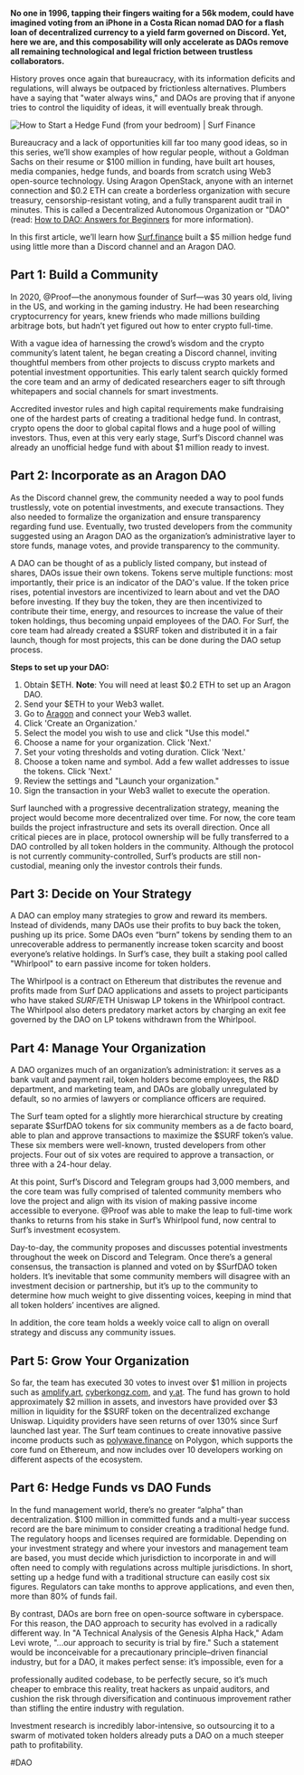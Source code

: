 **No one in 1996, tapping their fingers waiting for a 56k modem, could have imagined voting from an iPhone in a Costa Rican nomad DAO for a flash loan of decentralized currency to a yield farm governed on Discord. Yet, here we are, and this composability will only accelerate as DAOs remove all remaining technological and legal friction between trustless collaborators.**

History proves once again that bureaucracy, with its information deficits and regulations, will always be outpaced by frictionless alternatives. Plumbers have a saying that "water always wins," and DAOs are proving that if anyone tries to control the liquidity of ideas, it will eventually break through.

![How to Start a Hedge Fund (from your bedroom) | Surf Finance](file:////Users/sebaastiencailhol/Library/Group%20Containers/UBF8T346G9.Office/TemporaryItems/msohtmlclip/clip_image001.png)

Bureaucracy and a lack of opportunities kill far too many good ideas, so in this series, we’ll show examples of how regular people, without a Goldman Sachs on their resume or $100 million in funding, have built art houses, media companies, hedge funds, and boards from scratch using Web3 open-source technology. Using Aragon OpenStack, anyone with an internet connection and $0.2 ETH can create a borderless organization with secure treasury, censorship-resistant voting, and a fully transparent audit trail in minutes. This is called a Decentralized Autonomous Organization or "DAO" (read: [How to DAO: Answers for Beginners](https://blog-aragon-org.translate.goog/how-to-dao-answers-for-beginners/?_x_tr_sl=en&_x_tr_tl=fr&_x_tr_hl=fr&_x_tr_pto=wapp) for more information).

In this first article, we’ll learn how [Surf.finance](https://translate.google.com/website?sl=en&tl=fr&hl=fr&client=webapp&u=https://www.surf.finance/) built a $5 million hedge fund using little more than a Discord channel and an Aragon DAO.

## Part 1: Build a Community

In 2020, @Proof—the anonymous founder of Surf—was 30 years old, living in the US, and working in the gaming industry. He had been researching cryptocurrency for years, knew friends who made millions building arbitrage bots, but hadn’t yet figured out how to enter crypto full-time.

With a vague idea of harnessing the crowd’s wisdom and the crypto community’s latent talent, he began creating a Discord channel, inviting thoughtful members from other projects to discuss crypto markets and potential investment opportunities. This early talent search quickly formed the core team and an army of dedicated researchers eager to sift through whitepapers and social channels for smart investments.

Accredited investor rules and high capital requirements make fundraising one of the hardest parts of creating a traditional hedge fund. In contrast, crypto opens the door to global capital flows and a huge pool of willing investors. Thus, even at this very early stage, Surf’s Discord channel was already an unofficial hedge fund with about $1 million ready to invest.

## Part 2: Incorporate as an Aragon DAO

As the Discord channel grew, the community needed a way to pool funds trustlessly, vote on potential investments, and execute transactions. They also needed to formalize the organization and ensure transparency regarding fund use. Eventually, two trusted developers from the community suggested using an Aragon DAO as the organization’s administrative layer to store funds, manage votes, and provide transparency to the community.

A DAO can be thought of as a publicly listed company, but instead of shares, DAOs issue their own tokens. Tokens serve multiple functions: most importantly, their price is an indicator of the DAO's value. If the token price rises, potential investors are incentivized to learn about and vet the DAO before investing. If they buy the token, they are then incentivized to contribute their time, energy, and resources to increase the value of their token holdings, thus becoming unpaid employees of the DAO. For Surf, the core team had already created a $SURF token and distributed it in a fair launch, though for most projects, this can be done during the DAO setup process.

**Steps to set up your DAO:**

1. Obtain $ETH. **Note**: You will need at least $0.2 ETH to set up an Aragon DAO.
2. Send your $ETH to your Web3 wallet.
3. Go to [Aragon](https://translate.google.com/website?sl=en&tl=fr&hl=fr&client=webapp&u=https://client.aragon.org/) and connect your Web3 wallet.
4. Click 'Create an Organization.'
5. Select the model you wish to use and click "Use this model."
6. Choose a name for your organization. Click 'Next.'
7. Set your voting thresholds and voting duration. Click 'Next.'
8. Choose a token name and symbol. Add a few wallet addresses to issue the tokens. Click 'Next.'
9. Review the settings and "Launch your organization."
10. Sign the transaction in your Web3 wallet to execute the operation.

Surf launched with a progressive decentralization strategy, meaning the project would become more decentralized over time. For now, the core team builds the project infrastructure and sets its overall direction. Once all critical pieces are in place, protocol ownership will be fully transferred to a DAO controlled by all token holders in the community. Although the protocol is not currently community-controlled, Surf’s products are still non-custodial, meaning only the investor controls their funds.

## Part 3: Decide on Your Strategy

A DAO can employ many strategies to grow and reward its members. Instead of dividends, many DAOs use their profits to buy back the token, pushing up its price. Some DAOs even “burn” tokens by sending them to an unrecoverable address to permanently increase token scarcity and boost everyone’s relative holdings. In Surf’s case, they built a staking pool called "Whirlpool" to earn passive income for token holders.

The Whirlpool is a contract on Ethereum that distributes the revenue and profits made from Surf DAO applications and assets to project participants who have staked $SURF/$ETH Uniswap LP tokens in the Whirlpool contract. The Whirlpool also deters predatory market actors by charging an exit fee governed by the DAO on LP tokens withdrawn from the Whirlpool.

## Part 4: Manage Your Organization

A DAO organizes much of an organization’s administration: it serves as a bank vault and payment rail, token holders become employees, the R&D department, and marketing team, and DAOs are globally unregulated by default, so no armies of lawyers or compliance officers are required.

The Surf team opted for a slightly more hierarchical structure by creating separate $SurfDAO tokens for six community members as a de facto board, able to plan and approve transactions to maximize the $SURF token’s value. These six members were well-known, trusted developers from other projects. Four out of six votes are required to approve a transaction, or three with a 24-hour delay.

At this point, Surf’s Discord and Telegram groups had 3,000 members, and the core team was fully comprised of talented community members who love the project and align with its vision of making passive income accessible to everyone. @Proof was able to make the leap to full-time work thanks to returns from his stake in Surf’s Whirlpool fund, now central to Surf’s investment ecosystem.

Day-to-day, the community proposes and discusses potential investments throughout the week on Discord and Telegram. Once there’s a general consensus, the transaction is planned and voted on by $SurfDAO token holders. It’s inevitable that some community members will disagree with an investment decision or partnership, but it’s up to the community to determine how much weight to give dissenting voices, keeping in mind that all token holders’ incentives are aligned.

In addition, the core team holds a weekly voice call to align on overall strategy and discuss any community issues.

## Part 5: Grow Your Organization

So far, the team has executed 30 votes to invest over $1 million in projects such as [amplify.art](http://amplify.art), [cyberkongz.com](https://cyberkongz.com), and [y.at](http://y.at/). The fund has grown to hold approximately $2 million in assets, and investors have provided over $3 million in liquidity for the $SURF token on the decentralized exchange Uniswap. Liquidity providers have seen returns of over 130% since Surf launched last year. The Surf team continues to create innovative passive income products such as [polywave.finance](https://polywave.finance) on Polygon, which supports the core fund on Ethereum, and now includes over 10 developers working on different aspects of the ecosystem.

## Part 6: Hedge Funds vs DAO Funds

In the fund management world, there’s no greater “alpha” than decentralization. $100 million in committed funds and a multi-year success record are the bare minimum to consider creating a traditional hedge fund. The regulatory hoops and licenses required are formidable. Depending on your investment strategy and where your investors and management team are based, you must decide which jurisdiction to incorporate in and will often need to comply with regulations across multiple jurisdictions. In short, setting up a hedge fund with a traditional structure can easily cost six figures. Regulators can take months to approve applications, and even then, more than 80% of funds fail.

By contrast, DAOs are born free on open-source software in cyberspace. For this reason, the DAO approach to security has evolved in a radically different way. In "A Technical Analysis of the Genesis Alpha Hack," Adam Levi wrote, "...our approach to security is trial by fire." Such a statement would be inconceivable for a precautionary principle–driven financial industry, but for a DAO, it makes perfect sense: it’s impossible, even for a

 professionally audited codebase, to be perfectly secure, so it’s much cheaper to embrace this reality, treat hackers as unpaid auditors, and cushion the risk through diversification and continuous improvement rather than stifling the entire industry with regulation.

Investment research is incredibly labor-intensive, so outsourcing it to a swarm of motivated token holders already puts a DAO on a much steeper path to profitability.

#DAO 